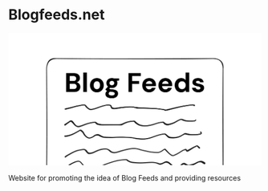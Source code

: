 # Blogfeeds.net

![cover](site/og.png)

Website for promoting the idea of Blog Feeds and providing resources

